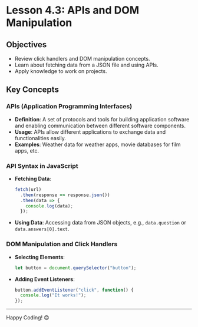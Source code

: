 # Lesson 4.3: APIs and DOM Manipulation

## Objectives
- Review click handlers and DOM manipulation concepts.
- Learn about fetching data from a JSON file and using APIs.
- Apply knowledge to work on projects.

## Key Concepts

### APIs (Application Programming Interfaces)
- **Definition**: A set of protocols and tools for building application software and enabling communication between different software components.
- **Usage**: APIs allow different applications to exchange data and functionalities easily.
- **Examples**: Weather data for weather apps, movie databases for film apps, etc.

### API Syntax in JavaScript
- **Fetching Data**: 
  ```javascript
  fetch(url)
    .then(response => response.json())
    .then(data => {
      console.log(data);
    });
  ```
- **Using Data**: Accessing data from JSON objects, e.g., `data.question` or `data.answers[0].text`.

### DOM Manipulation and Click Handlers
- **Selecting Elements**:
  ```javascript
  let button = document.querySelector("button");
  ```
- **Adding Event Listeners**:
  ```javascript
  button.addEventListener("click", function() {
    console.log("It works!");
  });
  ```

---

Happy Coding! 😊